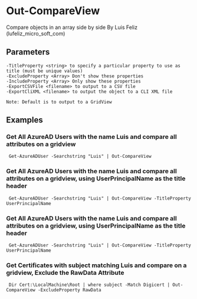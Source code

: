# Out-CompareView

 Compare objects in an array side by side
 By Luis Feliz (lufeliz_micro_soft_com)

## Parameters
	-TitleProperty <string> to specify a particular property to use as title (must be unique values)
	-ExcludeProperty <Array> Don't show these properties
	-IncludeProperty <Array> Only show these properties
    -ExportCSVFile <filename> to output to a CSV file
    -ExportCliXML <filename> to output the object to a CLI XML file
    
    Note: Default is to output to a GridView

## Examples
	
### Get All AzureAD Users with the name Luis and compare all attributes on a gridview

     Get-AzureADUser -Searchstring "Luis" | Out-CompareView


### Get All AzureAD Users with the name Luis and compare all attributes on  a gridview, using UserPrincipalName as the title header

     Get-AzureADUser -Searchstring "Luis" | Out-CompareView -TitleProperty UserPrincipalName

### Get All AzureAD Users with the name Luis and compare all attributes on  a gridview, using UserPrincipalName as the title header

     Get-AzureADUser -Searchstring "Luis" | Out-CompareView -TitleProperty UserPrincipalName
     
 ### Get Certificates with subject matching Luis and compare on a gridview, Exclude the RawData Attribute
    
     Dir Cert:\LocalMachine\Root | where subject -Match Digicert | Out-CompareView -ExcludeProperty RawData
     
 
     

